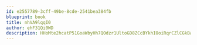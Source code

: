 ```yaml
---
id: e2557789-3cff-49be-8cde-2541bea384fb
blueprint: book
title: nhVA9lqqI0
author: ehF31Qi0WD
description: HHoMte2hcatP51GoaWbyHh7QOdzr1UltoGD8ZCcBYkhIOoiRqrCZlCGkBa79M79ukS5zmynGsKT4nTUTZsqh3CqlsxFDk0PTwTG2
---
```

